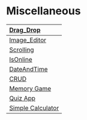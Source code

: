 # Miscellaneous
|  [Drag_Drop](https://tahataha579.github.io/Miscellaneous/Drag%20And%20Drop/Drag_Drop.html)  |
| :-- |
|  [Image_Editor](https://tahataha579.github.io/Miscellaneous/Image_Editor/Image_Editor.html) |
|  [Scrolling](https://tahataha579.github.io/Miscellaneous/Scrolling/scrolling.html) |
|  [IsOnline](https://tahataha579.github.io/Miscellaneous/isOnline/isOnline.html) |
|  [DateAndTime](https://tahataha579.github.io/Miscellaneous/DateAndTime/DateAndTime.html) |
|  [CRUD](https://tahataha579.github.io/Miscellaneous/CRUD/crud.html) |
|  [Memory Game](https://tahataha579.github.io/Miscellaneous/Memory%20Game/Tutorials_8.html) |
|  [Quiz App](https://tahataha579.github.io/Miscellaneous/Quiz%20App/Quiz_App.html) |
|  [Simple Calculator](https://tahataha579.github.io/Miscellaneous/Calculator/Calculator.html) |
